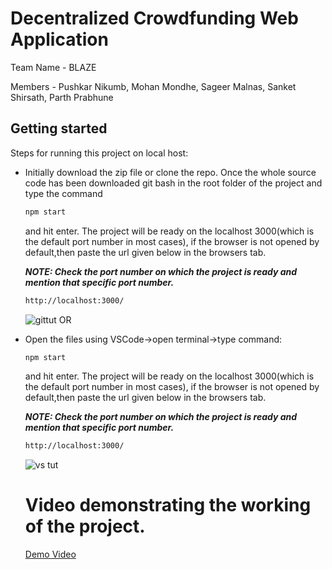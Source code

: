 # Decentralized Crowdfunding Web Application
Team Name - BLAZE<p>
Members - Pushkar Nikumb, Mohan Mondhe, Sageer Malnas, Sanket Shirsath, Parth Prabhune</p>


## Getting started
Steps for running this project on local host: 

- Initially download the zip file or clone the repo.
  Once the whole source code has been downloaded git bash in the root folder of the project and type the command 
  
  ```bash
  npm start
  ```
  and hit enter. The project will be ready on the localhost 3000(which is the default port number in most cases), if the browser is not opened by default,then paste         the url given below in the browsers tab.<p>
  **_NOTE: Check the port number on which the project is ready and mention that specific port number._**</p>
  ```bash
  http://localhost:3000/
  ```
  ![gittut](https://user-images.githubusercontent.com/91558289/220046282-c509931a-8ac4-45d7-9296-2bc11a9efcfc.png)
   OR
    
- Open the files using VSCode->open terminal->type command:
   
  ```bash
  npm start
  ```
   and hit enter. The project will be ready on the localhost 3000(which is the default port number in most cases), if the browser is not opened by default,then paste        the url given below in the browsers tab.<p>
  **_NOTE: Check the port number on which the project is ready and mention that specific port number._**</p>
  ```bash
  http://localhost:3000/
  ```
  ![vs tut](https://user-images.githubusercontent.com/91558289/220046635-57f394ab-c897-4a4e-b725-2aee7684642b.png)
  
  # Video demonstrating the working of the project. 
  [Demo Video](https://drive.google.com/file/d/1DrNEOtS5ZsYBc37NiqEXokh2JDZYmiwk/view?usp=sharing)
  
  
 
  
  
   

   

